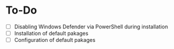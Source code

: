 # To-Do

- [ ] Disabling Windows Defender via PowerShell during installation
- [ ] Installation of default pakages
- [ ] Configuration of default pakages
